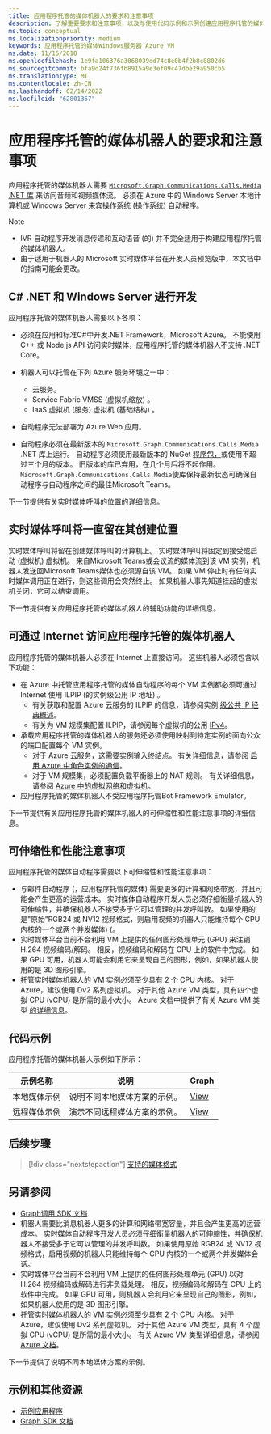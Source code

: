 ```yaml
---
title: 应用程序托管的媒体机器人的要求和注意事项
description: 了解重要要求和注意事项，以及与使用代码示例和示例创建应用程序托管的媒体自动程序Microsoft Teams应用程序托管的媒体机器人相关的可伸缩性和性能注意事项。
ms.topic: conceptual
ms.localizationpriority: medium
keywords: 应用程序托管的媒体Windows服务器 Azure VM
ms.date: 11/16/2018
ms.openlocfilehash: 1e9fa106376a3068039dd74c8e0b4f2b8c8802d6
ms.sourcegitcommit: bfa9d24f736fb8915a9e3ef09c47dbe29a950cb5
ms.translationtype: MT
ms.contentlocale: zh-CN
ms.lasthandoff: 02/14/2022
ms.locfileid: "62801367"
---
```

# <a name="requirements-and-considerations-for-application-hosted-media-bots"></a>应用程序托管的媒体机器人的要求和注意事项

应用程序托管的媒体机器人需要 [`Microsoft.Graph.Communications.Calls.Media` .NET 库](https://www.nuget.org/packages/Microsoft.Graph.Communications.Calls.Media/) 来访问音频和视频媒体流。 必须在 Azure 中的 Windows Server 本地计算机或 Windows Server 来宾操作系统 (操作系统) 自动程序。

> [!NOTE]
> * IVR 自动程序开发消息传递和互动语音 (的) 并不完全适用于构建应用程序托管的媒体机器人。
> * 由于适用于机器人的 Microsoft 实时媒体平台在开发人员预览版中，本文档中的指南可能会更改。

## <a name="c-or-net-and-windows-server-for-development"></a>C# .NET 和 Windows Server 进行开发

应用程序托管的媒体机器人需要以下各项：

- 必须在应用和标准C#中开发.NET Framework，Microsoft Azure。 不能使用 C++ 或 Node.js API 访问实时媒体，应用程序托管的媒体机器人不支持 .NET Core。

- 机器人可以托管在下列 Azure 服务环境之一中：
    - 云服务。
    - Service Fabric VMSS (虚拟机缩放) 。
    - IaaS 虚拟机 (服务) 虚拟机 (基础结构) 。  
  
- 自动程序无法部署为 Azure Web 应用。

- 自动程序必须在最新版本的 `Microsoft.Graph.Communications.Calls.Media` .NET 库上运行。 自动程序必须使用最新版本的 NuGet [程序包，](https://www.nuget.org/packages/Microsoft.Graph.Communications.Calls.Media/)或使用不超过三个月的版本。 旧版本的库已弃用，在几个月后将不起作用。 `Microsoft.Graph.Communications.Calls.Media`使库保持最新状态可确保自动程序与自动程序之间的最佳Microsoft Teams。

下一节提供有关实时媒体呼叫的位置的详细信息。

## <a name="real-time-media-calls-stay-where-they-are-created"></a>实时媒体呼叫将一直留在其创建位置

实时媒体呼叫将留在创建媒体呼叫的计算机上。 实时媒体呼叫将固定到接受或启动 (虚拟机) 虚拟机。 来自Microsoft Teams或会议流的媒体流到该 VM 实例，机器人发送回Microsoft Teams媒体也必须源自该 VM。 如果 VM 停止时有任何实时媒体调用正在进行，则这些调用会突然终止。 如果机器人事先知道挂起的虚拟机关闭，它可以结束调用。

下一节提供有关应用程序托管的媒体机器人的辅助功能的详细信息。

## <a name="application-hosted-media-bots-accessible-on-the-internet"></a>可通过 Internet 访问应用程序托管的媒体机器人

应用程序托管的媒体机器人必须在 Internet 上直接访问。 这些机器人必须包含以下功能：

- 在 Azure 中托管应用程序托管的媒体自动程序的每个 VM 实例都必须可通过 Internet 使用 ILPIP (的实例级公用 IP 地址) 。
    - 有关获取和配置 Azure 云服务的 ILPIP 的信息，请参阅实例 [级公共 IP 经典概述](/azure/virtual-network/virtual-networks-instance-level-public-ip)。
    - 有关为 VM 规模集配置 ILPIP，请参阅每个虚拟机的公用 [IPv4](/azure/virtual-machine-scale-sets/virtual-machine-scale-sets-networking#public-ipv4-per-virtual-machine)。
- 承载应用程序托管的媒体机器人的服务还必须使用映射到特定实例的面向公众的端口配置每个 VM 实例。
    - 对于 Azure 云服务，这需要实例输入终结点。 有关详细信息，请参阅 [启用 Azure 中角色实例的通信](/azure/cloud-services/cloud-services-enable-communication-role-instances)。
    - 对于 VM 规模集，必须配置负载平衡器上的 NAT 规则。 有关详细信息，请参阅 [Azure 中的虚拟网络和虚拟机](/azure/virtual-machines/windows/network-overview)。
- 应用程序托管的媒体机器人不受应用程序托管Bot Framework Emulator。

下一节提供有关应用程序托管的媒体机器人的可伸缩性和性能注意事项的详细信息。

## <a name="scalability-and-performance-considerations"></a>可伸缩性和性能注意事项

应用程序托管的媒体自动程序需要以下可伸缩性和性能注意事项：
- 与邮件自动程序 (，应用程序托管的媒体) 需要更多的计算和网络带宽，并且可能会产生更高的运营成本。 实时媒体自动程序开发人员必须仔细衡量机器人的可伸缩性，并确保机器人不接受多于它可以管理的并发呼叫数。 如果使用的是"原始"RGB24 或 NV12 视频格式，则启用视频的机器人只能维持每个 CPU 内核的一个或两个并发媒体)  (。
- 实时媒体平台当前不会利用 VM 上提供的任何图形处理单元 (GPU) 来注销 H.264 视频编码/解码。 相反，视频编码和解码在 CPU 上的软件中完成。 如果 GPU 可用，机器人可能会利用它来呈现自己的图形，例如，如果机器人使用的是 3D 图形引擎。
- 托管实时媒体机器人的 VM 实例必须至少具有 2 个 CPU 内核。 对于 Azure，建议使用 Dv2 系列虚拟机。 对于其他 Azure VM 类型，具有四个虚拟 CPU (vCPU) 是所需的最小大小。 Azure 文档中提供了有关 Azure VM 类型 [的详细信息](/azure/virtual-machines/windows/sizes-general)。 

## <a name="code-sample"></a>代码示例

应用程序托管的媒体机器人示例如下所示：

| **示例名称** | **说明** | **Graph** |
|------------|-------------|-----------|
| 本地媒体示例 | 说明不同本地媒体方案的示例。 | [View](https://github.com/microsoftgraph/microsoft-graph-comms-samples/tree/master/Samples/V1.0Samples/LocalMediaSamples) |
| 远程媒体示例 | 演示不同远程媒体方案的示例。 | [View](https://github.com/microsoftgraph/microsoft-graph-comms-samples/tree/master/Samples/V1.0Samples/RemoteMediaSamples) |

## <a name="next-step"></a>后续步骤

> [!div class="nextstepaction"]
> [支持的媒体格式](~/resources/media-formats.md)

## <a name="see-also"></a>另请参阅

- [Graph调用 SDK 文档](https://microsoftgraph.github.io/microsoft-graph-comms-samples/docs/)
- 机器人需要比消息机器人更多的计算和网络带宽容量，并且会产生更高的运营成本。 实时媒体自动程序开发人员必须仔细衡量机器人的可伸缩性，并确保机器人不接受多于它可以管理的并发呼叫数。 如果使用原始 RGB24 或 NV12 视频格式，启用视频的机器人只能维持每个 CPU 内核的一个或两个并发媒体会话。
- 实时媒体平台当前不会利用 VM 上提供的任何图形处理单元 (GPU) 以对 H.264 视频编码或解码进行非负载处理。 相反，视频编码和解码在 CPU 上的软件中完成。 如果 GPU 可用，则机器人会利用它来呈现自己的图形，例如，如果机器人使用的是 3D 图形引擎。
- 托管实时媒体机器人的 VM 实例必须至少具有 2 个 CPU 内核。 对于 Azure，建议使用 Dv2 系列虚拟机。 对于其他 Azure VM 类型，具有 4 个虚拟 CPU (vCPU) 是所需的最小大小。 有关 Azure VM 类型详细信息，请参阅 [Azure 文档](/azure/virtual-machines/windows/sizes-general)。

下一节提供了说明不同本地媒体方案的示例。

## <a name="samples-and-additional-resources"></a>示例和其他资源

- [示例应用程序](https://github.com/microsoftgraph/microsoft-graph-comms-samples/tree/master/Samples/V1.0Samples/LocalMediaSamples)
- [Graph SDK 文档](https://microsoftgraph.github.io/microsoft-graph-comms-samples/docs/)